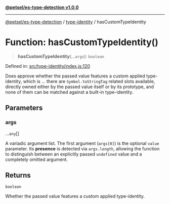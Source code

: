 [**@petsel/es-type-detection v1.0.0**](../../README.md)

***

[@petsel/es-type-detection](../../modules.md) / [type-identity](../README.md) / hasCustomTypeIdentity

# Function: hasCustomTypeIdentity()

> **hasCustomTypeIdentity**(...`args`): `boolean`

Defined in: [src/type-identity/index.js:120](https://github.com/petsel/es-type-detection/blob/ee065d8dbfab0995c95e9bb864d87647f5391dda/src/type-identity/index.js#L120)

Does approve whether the passed value features a custom applied type-identity,
which is ... there are `Symbol.toStringTag` related slots available, directly
owned either by the passed value itself or by its prototype, and none of them
can be matched against a built-in type-identity.

## Parameters

### args

...`any`[]

A variadic argument list. The first argument (`args[0]`) is the optional
 `value` parameter. Its **presence** is detected via `args.length`, allowing
 the function to distinguish between an explicitly passed `undefined` value
 and a completely omitted argument.

## Returns

`boolean`

Whether the passed value features a custom applied type-identity.
